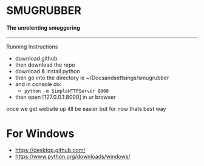 # SMUGRUBBER
#### The unrelenting smuggering
----
Running Instructions
- download github
- then download the repo
- download & install python
- then go into the directory ie ~/Docsandsettsings/smugrubber
- and in console do:
  -  ``` python -m SimpleHTTPServer 8000 ``` 
- then open [127.0.0.1:8000] in ur browser

once we get website up itll be easier but for now thats best way

For Windows
===========
* https://desktop.github.com/
* https://www.python.org/downloads/windows/